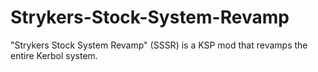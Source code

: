 # Strykers-Stock-System-Revamp
"Strykers Stock System Revamp" (SSSR) is a KSP mod that revamps the entire Kerbol system.
